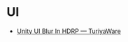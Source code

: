 # UI

- [Unity UI Blur In HDRP — TuriyaWare](https://www.turiyaware.com/blog/unity-ui-blur-in-hdrp)

